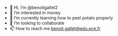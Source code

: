 - 👋 Hi, I’m @benoitgallet2
- 👀 I’m interested in money
- 🌱 I’m currently learning how to peel potato properly
- 💞️ I’m looking to collaborate 
- 📫 How to reach me benoit.gallet@edu.ece.fr

<!---
benoitgallet2/benoitgallet2 is a ✨ special ✨ repository because its `README.md` (this file) appears on your GitHub profile.
You can click the Preview link to take a look at your changes.
--->
